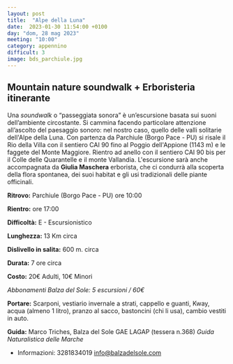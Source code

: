 ```yaml
---
layout: post
title:  "Alpe della Luna"
date:  2023-01-30 11:54:00 +0100
day: "dom, 28 mag 2023"
meeting: "10:00"
category: appennino 
difficult: 3
image: bds_parchiule.jpg
---
```


## Mountain nature soundwalk + Erboristeria itinerante

Una *soundwalk* o “passeggiata sonora” è un’escursione basata sui suoni dell’ambiente circostante. Si cammina facendo particolare attenzione all’ascolto del paesaggio sonoro: nel nostro caso, quello delle valli solitarie dell'Alpe della Luna. Con partenza da Parchiule (Borgo Pace - PU) si risale il Rio della Villa con il sentiero CAI 90 fino al Poggio dell'Appione (1143 m) e le faggete del Monte Maggiore. Rientro ad anello con il sentiero CAI 90 bis per il Colle delle Quarantelle e il monte Vallandia.
L'escursione sarà anche accompagnata da **Giulia Maschera** erborista, che ci condurrà alla scoperta della flora spontanea, dei suoi habitat e gli usi tradizionali delle piante officinali.

**Ritrovo:** Parchiule (Borgo Pace - PU) ore 10:00

**Rientro:** ore 17:00 

**Difficoltà:** E - Escursionistico

**Lunghezza:** 13 Km circa

**Dislivello in salita:** 600 m. circa

**Durata:** 7 ore circa

**Costo:** 20€ Adulti, 10€ Minori

*Abbonamenti Balza del Sole: 5 escursioni / 60€*

**Portare:** Scarponi, vestiario invernale a strati, cappello e guanti, Kway, acqua (almeno 1 litro), pranzo al sacco, bastoncini (chi li usa), cambio vestiti in auto.

**Guida:** Marco Triches, Balza del Sole GAE LAGAP (tessera n.368)
*Guida Naturalistica delle Marche*
+ Informazioni:    3281834019    info@balzadelsole.com

